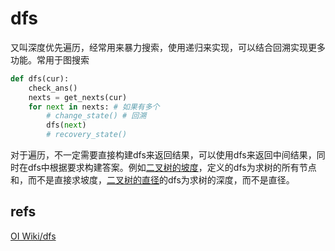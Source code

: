 # dfs
又叫深度优先遍历，经常用来暴力搜索，使用递归来实现，可以结合回溯实现更多功能。常用于图搜索


```python
def dfs(cur):
    check_ans()
    nexts = get_nexts(cur)
    for next in nexts: # 如果有多个
        # change_state() # 回溯
        dfs(next)
        # recovery_state()
```

对于遍历，不一定需要直接构建dfs来返回结果，可以使用dfs来返回中间结果，同时在dfs中根据要求构建答案。例如[二叉树的坡度](https://leetcode-cn.com/problems/binary-tree-tilt/submissions/)，定义的dfs为求树的所有节点和，而不是直接求坡度，[二叉树的直径](https://leetcode-cn.com/problems/diameter-of-binary-tree/)的dfs为求树的深度，而不是直径。

## refs
[OI Wiki/dfs](https://oi-wiki.org/search/dfs/)